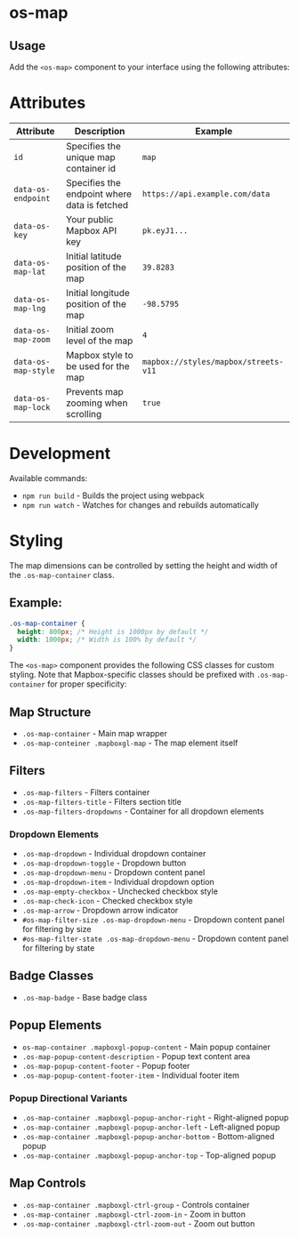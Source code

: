 # os-map

## Usage

Add the `<os-map>` component to your interface using the following attributes:

# Attributes

| Attribute           | Description                                  | Example                              |
| ------------------- | -------------------------------------------- | ------------------------------------ |
| `id`                | Specifies the unique map container id        | `map`                                |
| `data-os-endpoint`  | Specifies the endpoint where data is fetched | `https://api.example.com/data`       |
| `data-os-key`       | Your public Mapbox API key                   | `pk.eyJ1...`                         |
| `data-os-map-lat`   | Initial latitude position of the map         | `39.8283`                            |
| `data-os-map-lng`   | Initial longitude position of the map        | `-98.5795`                           |
| `data-os-map-zoom`  | Initial zoom level of the map                | `4`                                  |
| `data-os-map-style` | Mapbox style to be used for the map          | `mapbox://styles/mapbox/streets-v11` |
| `data-os-map-lock`  | Prevents map zooming when scrolling          | `true`                               |

# Development

Available commands:

- `npm run build` - Builds the project using webpack
- `npm run watch` - Watches for changes and rebuilds automatically

# Styling

The map dimensions can be controlled by setting the height and width of the `.os-map-container` class.

## Example:

```css
.os-map-container {
  height: 800px; /* Height is 1000px by default */
  width: 1000px; /* Width is 100% by default */
}
```

The `<os-map>` component provides the following CSS classes for custom styling. Note that Mapbox-specific classes should be prefixed with `.os-map-container` for proper specificity:

## Map Structure

- `.os-map-container` - Main map wrapper
- `.os-map-conteiner .mapboxgl-map` - The map element itself

## Filters

- `.os-map-filters` - Filters container
- `.os-map-filters-title` - Filters section title
- `.os-map-filters-dropdowns` - Container for all dropdown elements

### Dropdown Elements

- `.os-map-dropdown` - Individual dropdown container
- `.os-map-dropdown-toggle` - Dropdown button
- `.os-map-dropdown-menu` - Dropdown content panel
- `.os-map-dropdown-item` - Individual dropdown option
- `.os-map-empty-checkbox` - Unchecked checkbox style
- `.os-map-check-icon` - Checked checkbox style
- `.os-map-arrow` - Dropdown arrow indicator
- `#os-map-filter-size .os-map-dropdown-menu` - Dropdown content panel for filtering by size
- `#os-map-filter-state .os-map-dropdown-menu` - Dropdown content panel for filtering by state

## Badge Classes

- `.os-map-badge` - Base badge class

## Popup Elements

- `os-map-container .mapboxgl-popup-content` - Main popup container
- `.os-map-popup-content-description` - Popup text content area
- `.os-map-popup-content-footer` - Popup footer
- `.os-map-popup-content-footer-item` - Individual footer item

### Popup Directional Variants

- `.os-map-container .mapboxgl-popup-anchor-right` - Right-aligned popup
- `.os-map-container .mapboxgl-popup-anchor-left` - Left-aligned popup
- `.os-map-container .mapboxgl-popup-anchor-bottom` - Bottom-aligned popup
- `.os-map-container .mapboxgl-popup-anchor-top` - Top-aligned popup

## Map Controls

- `.os-map-container .mapboxgl-ctrl-group` - Controls container
- `.os-map-container .mapboxgl-ctrl-zoom-in` - Zoom in button
- `.os-map-container .mapboxgl-ctrl-zoom-out` - Zoom out button
